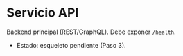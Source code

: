 # Servicio API
Backend principal (REST/GraphQL). Debe exponer `/health`.
- Estado: esqueleto pendiente (Paso 3).
